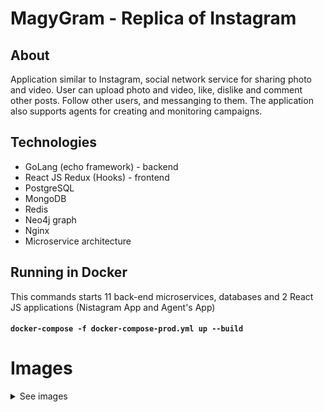 
# MagyGram - Replica of Instagram

## About

Application similar to Instagram, social network service for sharing photo and video. User can upload
photo and video, like, dislike and comment other posts. Follow other users, and messanging to them.
The application also supports agents for creating and monitoring campaigns.

## Technologies

* GoLang (echo framework) - backend
* React JS Redux (Hooks) - frontend
* PostgreSQL
* MongoDB
* Redis
* Neo4j graph 
* Nginx
* Microservice architecture

## Running in Docker

This commands starts 11 back-end microservices, databases  and 2 React JS applications (Nistagram App and Agent's App)

#### `docker-compose -f docker-compose-prod.yml up --build`

# Images

<details>
  <summary>See images</summary>
  <img src="https://user-images.githubusercontent.com/57506510/126014841-e32ea4e0-af0b-4f01-9915-6f2f539ad58e.jpg" name="frontend">
  <img src="https://user-images.githubusercontent.com/57506510/126015095-d3221588-dbfa-4941-a0c7-731e2eb96519.jpg" name="image-name">
  <img src="https://user-images.githubusercontent.com/57506510/126014880-bdc1cf0f-c3b1-4107-b3a9-11009569f2d2.jpg" name="image-name">
  <img src="https://user-images.githubusercontent.com/57506510/126014957-a2775600-00c7-4426-bb78-528858b9ad90.jpg" name="image-name">
  <img src="https://user-images.githubusercontent.com/57506510/126014990-fb315a15-8da8-43ce-84a8-eec14d0921bc.jpg" name="image-name">
  <img src="https://user-images.githubusercontent.com/57506510/126015018-b6c0d931-26da-44d7-ba5a-8cedf9df6f17.jpg" name="image-name">
  <img src="https://user-images.githubusercontent.com/57506510/126015036-00024cb7-ec3f-43d0-a8ce-72af15fe43c8.jpg" name="image-name">
  <img src="https://user-images.githubusercontent.com/57506510/126015143-4b368d18-af12-48bf-8f3a-b39c17454145.jpg" name="image-name">
  <img src="https://user-images.githubusercontent.com/57506510/126015171-c0124a56-561b-4949-80b9-fadc7603fb3b.jpg" name="image-name">
  <img src="https://user-images.githubusercontent.com/57506510/126015202-d5d78b70-28de-4867-97d1-3f4eda186b93.jpg" name="image-name">
  <img src="https://user-images.githubusercontent.com/57506510/126015068-a9d706ff-a903-4fcc-bbff-0eeb3e0c7d4f.jpg" name="image-name">
</details>

